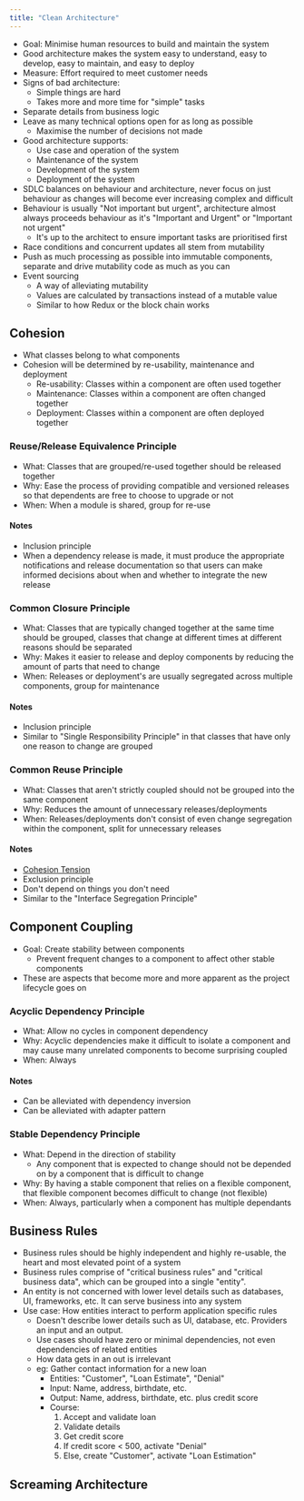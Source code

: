 ```yaml
---
title: "Clean Architecture"
---
```


- Goal: Minimise human resources to build and maintain the system
- Good architecture makes the system easy to understand, easy to develop, easy to maintain, and easy to deploy
- Measure: Effort required to meet customer needs
- Signs of bad architecture:
  - Simple things are hard
  - Takes more and more time for "simple" tasks
- Separate details from business logic
- Leave as many technical options open for as long as possible
  - Maximise the number of decisions not made
- Good architecture supports:
  - Use case and operation of the system
  - Maintenance of the system
  - Development of the system
  - Deployment of the system
- SDLC balances on behaviour and architecture, never focus on just behaviour as changes will become ever increasing complex and difficult
- Behaviour is usually "Not important but urgent", architecture almost always proceeds behaviour as it's "Important and Urgent" or "Important not urgent"
  - It's up to the architect to ensure important tasks are prioritised first
- Race conditions and concurrent updates all stem from mutability
- Push as much processing as possible into immutable components, separate and drive mutability code as much as you can
- Event sourcing
  - A way of alleviating mutability
  - Values are calculated by transactions instead of a mutable value
  - Similar to how Redux or the block chain works

## Cohesion

- What classes belong to what components
- Cohesion will be determined by re-usability, maintenance and deployment
  - Re-usability: Classes within a component are often used together
  - Maintenance: Classes within a component are often changed together
  - Deployment: Classes within a component are often deployed together

### Reuse/Release Equivalence Principle

- What: Classes that are grouped/re-used together should be released together
- Why: Ease the process of providing compatible and versioned releases so that dependents are free to choose to upgrade or not
- When: When a module is shared, group for re-use

#### Notes

- Inclusion principle
- When a dependency release is made, it must produce the appropriate notifications and release documentation so that users can make informed decisions about when and whether to integrate the new release

### Common Closure Principle

- What: Classes that are typically changed together at the same time should be grouped, classes that change at different times at different reasons should be separated
- Why: Makes it easier to release and deploy components by reducing the amount of parts that need to change
- When: Releases or deployment's are usually segregated across multiple components, group for maintenance

#### Notes

- Inclusion principle
- Similar to "Single Responsibility Principle" in that classes that have only one reason to change are grouped

### Common Reuse Principle

- What: Classes that aren't strictly coupled should not be grouped into the same component
- Why: Reduces the amount of unnecessary releases/deployments
- When: Releases/deployments don't consist of even change segregation within the component, split for unnecessary releases

#### Notes

- [Cohesion Tension](cohesion-tension.png)
- Exclusion principle
- Don't depend on things you don't need
- Similar to the "Interface Segregation Principle"

## Component Coupling

- Goal: Create stability between components
  - Prevent frequent changes to a component to affect other stable components
- These are aspects that become more and more apparent as the project lifecycle goes on

### Acyclic Dependency Principle

- What: Allow no cycles in component dependency
- Why: Acyclic dependencies make it difficult to isolate a component and may cause many unrelated components to become surprising coupled
- When: Always

#### Notes

- Can be alleviated with dependency inversion
- Can be alleviated with adapter pattern

### Stable Dependency Principle

- What: Depend in the direction of stability
  - Any component that is expected to change should not be depended on by a component that is difficult to change
- Why: By having a stable component that relies on a flexible component, that flexible component becomes difficult to change (not flexible)
- When: Always, particularly when a component has multiple dependants

## Business Rules

- Business rules should be highly independent and highly re-usable, the heart and most elevated point of a system
- Business rules comprise of "critical business rules" and "critical business data", which can be grouped into a single "entity".
- An entity is not concerned with lower level details such as databases, UI, frameworks, etc. It can serve business into any system
- Use case: How entities interact to perform application specific rules
  - Doesn't describe lower details such as UI, database, etc. Providers an input and an output.
  - Use cases should have zero or minimal dependencies, not even dependencies of related entities
  - How data gets in an out is irrelevant
  - eg: Gather contact information for a new loan
    - Entities: "Customer", "Loan Estimate", "Denial"
    - Input: Name, address, birthdate, etc.
    - Output: Name, address, birthdate, etc. plus credit score
    - Course:
      1. Accept and validate loan
      2. Validate details
      3. Get credit score
      4. If credit score < 500, activate "Denial"
      5. Else, create "Customer", activate "Loan Estimation"

## Screaming Architecture

